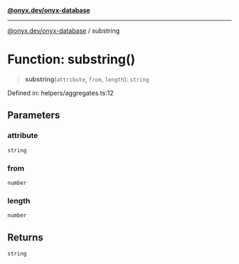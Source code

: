 [**@onyx.dev/onyx-database**](../README.md)

***

[@onyx.dev/onyx-database](../globals.md) / substring

# Function: substring()

> **substring**(`attribute`, `from`, `length`): `string`

Defined in: helpers/aggregates.ts:12

## Parameters

### attribute

`string`

### from

`number`

### length

`number`

## Returns

`string`

